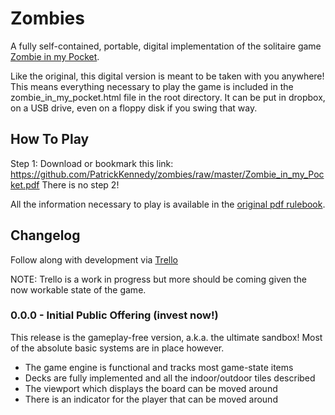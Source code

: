 # Zombies

A fully self-contained, portable, digital implementation of the solitaire game
[Zombie in my Pocket](https://boardgamegeek.com/boardgame/33468/zombie-my-pocket).

Like the original, this digital version is meant to be taken with you anywhere!
This means everything necessary to play the game is included in the
zombie_in_my_pocket.html file in the root directory. It can be put in dropbox,
on a USB drive, even on a floppy disk if you swing that way.

## How To Play
Step 1: Download or bookmark this link: https://github.com/PatrickKennedy/zombies/raw/master/Zombie_in_my_Pocket.pdf
There is no step 2!

All the information necessary to play is available in the
[original pdf rulebook](https://github.com/PatrickKennedy/zombies/blob/master/Zombie_in_my_Pocket.pdf).

## Changelog

Follow along with development via [Trello](https://trello.com/b/hPzZSV3X/zombies)

NOTE: Trello is a work in progress but more should be coming given the now
workable state of the game.

### 0.0.0 - Initial Public Offering (invest now!)

This release is the gameplay-free version, a.k.a. the ultimate sandbox!
Most of the absolute basic systems are in place however.
 * The game engine is functional and tracks most game-state items
 * Decks are fully implemented and all the indoor/outdoor tiles described
 * The viewport which displays the board can be moved around
 * There is an indicator for the player that can be moved around
